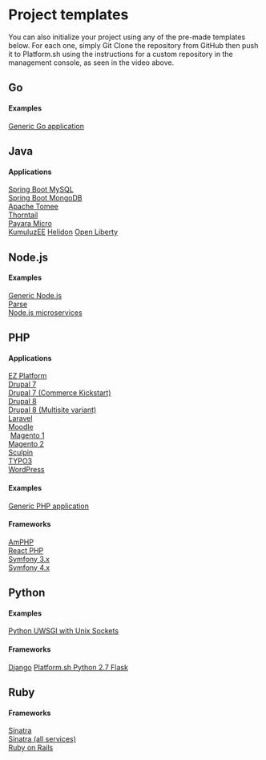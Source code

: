 # Project templates

You can also initialize your project using any of the pre-made templates below.  For each one, simply Git Clone the repository from GitHub then push it to Platform.sh using the instructions for a custom repository in the management console, as seen in the video above.

## Go

<section class="examples-lists">

<div>
  <h4>Examples</h4>
  <a href="https://github.com/platformsh-templates/golang">Generic Go application</a>
</div>

</section>

## Java

<section class="examples-lists">

<div>
  <h4>Applications</h4>
  <a href="https://github.com/platformsh-templates/spring-boot-maven-mysql">Spring Boot MySQL</a><br />
  <a href="https://github.com/platformsh-templates/spring-mvc-maven-mongodb">Spring Boot MongoDB</a><br />
  <a href="https://github.com/platformsh-templates/microprofile-tomee">Apache Tomee</a><br />
  <a href="https://github.com/platformsh-templates/microprofile-thorntail">Thorntail</a><br />
  <a href="https://github.com/platformsh-templates/microprofile-payara">Payara Micro</a><br />
  <a href="https://github.com/platformsh-templates/microprofile-kumuluzee">KumuluzEE</a>
  <a href="https://github.com/platformsh-templates/microprofile-helidon">Helidon</a>
  <a href="https://github.com/platformsh-templates/microprofile-openliberty">Open Liberty</a>

</div>

</section>

## Node.js

<section class="examples-lists">

<div>
  <h4>Examples</h4>
  <a href="https://github.com/platformsh/platformsh-example-nodejs">Generic Node.js</a><br />
  <a href="https://github.com/platformsh/platformsh-example-parseit">Parse</a><br />
  <a href="https://github.com/platformsh/platformsh-example-nodejs-microservices">Node.js microservices</a>
</div>

</section>

## PHP

<section class="examples-lists">

<div>
  <h4>Applications</h4>
  <a href="https://github.com/platformsh/platformsh-example-ezplatform">EZ Platform</a><br />
  <a href="https://github.com/platformsh-templates/drupal7">Drupal 7</a><br />
  <a href="https://github.com/platformsh/platformsh-example-drupalcommerce7">Drupal 7 (Commerce Kickstart)</a><br />
  <a href="https://github.com/platformsh-templates/drupal8">Drupal 8</a><br />
  <a href="https://github.com/platformsh-templates/drupal8-multisite">Drupal 8 (Multisite variant)</a><br />
  <a href="https://github.com/platformsh-templates/laravel">Laravel</a><br />
  <a href="https://github.com/platformsh/platformsh-example-moodle">Moodle</a><br />
  <a href="https://github.com/platformsh/platformsh-example-magento1">Magento 1</a><br />
  <a href="https://github.com/platformsh/platformsh-example-magento">Magento 2</a><br />
  <a href="https://github.com/platformsh/platformsh-example-sculpin">Sculpin</a><br />
  <a href="https://github.com/platformsh/platformsh-example-typo3">TYPO3</a><br />
  <a href="https://github.com/platformsh-templates/wordpress">WordPress</a>
</div>

<div>
  <h4>Examples</h4>
  <a href="https://github.com/platformsh/platformsh-example-php">Generic PHP application</a><br />
</div>


<div>
  <h4>Frameworks</h4>
  <a href="https://github.com/platformsh/platformsh-example-amphp">AmPHP</a><br />
  <a href="https://github.com/platformsh/platformsh-example-reactphp">React PHP</a><br />
  <a href="https://github.com/platformsh-templates/symfony3">Symfony 3.x</a><br />
  <a href="https://github.com/platformsh-templates/symfony4">Symfony 4.x</a><br />
</div>

</section>

## Python

<section class="examples-lists">

<div>
  <h4>Examples</h4>
  <a href="https://github.com/platformsh/platformsh-example-python-uwsgi">Python UWSGI with Unix Sockets</a><br />
</div>

<div>
  <h4>Frameworks</h4>
  <a href="https://github.com/platformsh/platformsh-example-django">Django</a>
  <a href="https://github.com/platformsh-templates/flask">Platform.sh Python 2.7 Flask</a><br />
</div>

</section>

## Ruby

<section class="examples-lists">

<div>
  <h4>Frameworks</h4>
  <a href="https://github.com/platformsh/platformsh-example-sinatra">Sinatra</a><br />
  <a href="https://github.com/platformsh/platformsh-example-ruby-sinatra-all-the-services">Sinatra (all services)</a><br />
  <a href="https://github.com/platformsh/platformsh-example-rails">Ruby on Rails</a>
</div>

</section>
